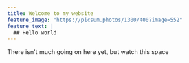 ```yaml
---
title: Welcome to my website
feature_image: "https://picsum.photos/1300/400?image=552"
feature_text: |
  ## Hello world
---
```


There isn't much going on here yet, but watch this space

